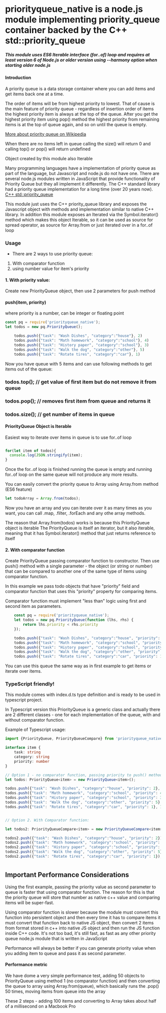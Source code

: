 # priorityqueue_native is a node.js module implementing priority_queue container backed by the C++ std::priority_queue

##### This module uses ES6 Iterable interface (for..of) loop and requires at least version 6 of Node.js or older version using --harmony option when starting older node.js
####
###
#### Introduction
A priority queue is a data storage container where you can add items and get items back one at a time.

The order of items will be from highest priority to lowest. That of cause is the main feature of priority queue - regardless of insertion order of items the highest priority item is always at the top of the queue. After you get the highest priority item using pop() method the highest priority from remaining items is at the top of queue again, and so on until the queue is empty.

[More about priority queue on Wikipedia](https://en.wikipedia.org/wiki/Priority_queue)

When there are no items left in queue calling the size() will return 0 and calling top() or pop() will return undefined

Object created by this module also Iterable

Many programming languages have a implementation of priority queue as part of the language, but Javascript and node.js do not have one. There are several node.js modules written in JavaScript that provide functionality of Priority Queue but they all implement it differently. The C++ standard library had a priority queue implementation for a long time (over 20 years now).
[C++ std::priority_queue](https://en.wikipedia.org/wiki/Priority_queue)

This module just uses the C++ priority_queue library and exposes the Javascript object with methods and implementation similar to native C++ library. In addition this module exposes an Iterated via the Symbol.iterator() method which makes this object Iterable, so it can be used as source for spread operator, as source for Array.from or just iterated over in a for..of loop


### Usage
- There are 2 ways to use priority queue:
1) With comparator function
2) using number value for item's priority

#### 1. With priority value:
Create new PriorityQueue object, then use 2 parameters for push method
#### push(item, priority)
where priority is a number, can be integer or floating point

```javascript
const pq = require('priorityqueue_native');
let todos = new pq.PriorityQueue();

    todos.push({"task": "Wash Dishes", "category":"house"}, 2)
    todos.push({"task": "Math homework", "category":"school"}, 4)
    todos.push({"task": "History paper", "category":"school"}, 3)
    todos.push({"task": "Walk the dog", "category":"other"}, 5)
    todos.push({"task": "Rotate tires", "category":"car"}, 1)

```
Now you have queue with 5 items and can use following methods to get items out of the queue:

### todos.top();   // get value of first item but do not remove it from queue
### todos.pop();   // removes first item from queue and returns it
### todos.size();  // get number of items in queue

#### PriorityQueue Object is Iterable

Easiest way to iterate over items in queue is to use for..of loop

```javascript

for(let item of todos){
  console.log(JSON.stringify(item);
}

```
Once the for..of loop is finished running the queue is empty and running for..of loop on the same queue will not produce any more results.

You can easily convert the priority queue to Array using Array.from method (ES6 feature)
```javascript
let todoArray = Array.from(todos);
```
Now you have an array and you can iterate over it as many times as you want, you can call .map, .filter, .forEach and any othe array methods.

The reason that Array.from(todos) works is because this PriorityQueue object is iterable
The PriorityQueue is itself an iterator, but it also iterable, meaning that it has Symbol.iterator() method that just returns reference to itself

####  2. With comparator function
Create PriorityQueue passing comparator function to constructor. Then use push() method with a single parameter - the object (or string or number) that can be compared to another one of the same type of items using comparator function.

In this example we pass todo objects that have "priority" field and comparator function that uses this "priority" property for comparing items.

Comparator function must implement "less than" logic using first and second item as parameters.

```javascript
    const pq = require('priorityqueue_native');
    let todos = new pq.PriorityQueue(function (lhs, rhs) {
        return lhs.priority < rhs.priority
    });

    todos.push({"task": "Wash Dishes", "category":"house", "priority": 2});
    todos.push({"task": "Math homework", "category":"school", "priority": 4});
    todos.push({"task": "History paper", "category":"school", "priority": 3});
    todos.push({"task": "Walk the dog", "category":"other", "priority": 5});
    todos.push({"task": "Rotate tires", "category":"car", "priority": 1});


```
You can use this queue the same way as in first example to get items or iterate over items.


### TypeScript friendly!
This module comes with index.d.ts type definition and is ready to be used in typescript project.

In Typescript version this PriorityQueue is a generic class and actually there are 2 different classes - one for each implementation of the queue, with and without comparator function.

Example of Typescript usage:

```typescript
import {PriorityQueue, PriorityQueueCompare} from 'priorityqueue_native'

interface item {
    task: string
    category: string
    priority: number
}

// Option 1 - no comparator function, passing priority to push() method
let todos: PriorityQueue<item> = new PriorityQueue<item>();

todos.push({"task": "Wash Dishes", "category":"house", "priority": 2}, 2);
todos.push({"task": "Math homework", "category":"school", "priority": 4}, 4);
todos.push({"task": "History paper", "category":"school", "priority": 3}, 3);
todos.push({"task": "Walk the dog", "category":"other", "priority": 5}, 5);
todos.push({"task": "Rotate tires", "category":"car", "priority": 1}, 1);


// Option 2. With Comparator function:

let todos2: PriorityQueueCompare<item> = new PriorityQueueCompare<item>((left: item, right: item) => left.priority < right.priority);

todos2.push({"task": "Wash Dishes", "category":"house", "priority": 2});
todos2.push({"task": "Math homework", "category":"school", "priority": 4});
todos2.push({"task": "History paper", "category":"school", "priority": 3});
todos2.push({"task": "Walk the dog", "category":"other", "priority": 5});
todos2.push({"task": "Rotate tires", "category":"car", "priority": 1});
```

#
## Important Performance Considerations

Using the first example, passing the priority value as second parameter to queue is faster that using comparator function. The reason for this is that the priority queue will store that number as native c++ value and comparing items will be super-fast.

Using comparator function is slower because the module must convert this function into persistent object and then every time it has to compare items it must convert that function back to native JS object, then convert 2 items from format stored in c++ into native JS object and then run the JS function inside C++ code. It's not too bad, it's still fast, as fast as any other priority queue node.js module that is written in JavaScript

Performance will always be better if you can generate priority value when you adding item to queue and pass it as second parameter.

#### Performance metric
We have dome a very simple performance test, adding 50 objects to PriorityQueue using method 1 (no comparator function) and then converting the queue to array using Array.from(queue), which basically runs the .pop() 50 times, moving items from queue into the array

These 2 steps - adding 100 items and converting to Array takes about half of a millisecond on a Macbook Pro


